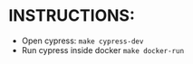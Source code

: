 # INSTRUCTIONS:

* Open cypress: ```make cypress-dev```
* Run cypress inside docker ```make docker-run```